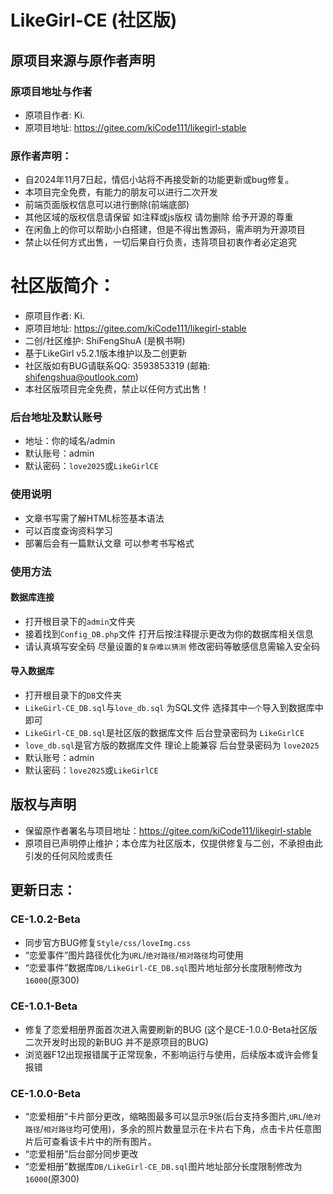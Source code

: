 # LikeGirl-CE (社区版)

## 原项目来源与原作者声明

### 原项目地址与作者
- 原项目作者: Ki.
- 原项目地址: https://gitee.com/kiCode111/likegirl-stable

### 原作者声明：
- 自2024年11月7日起，情侣小站将不再接受新的功能更新或bug修复。
- 本项目完全免费，有能力的朋友可以进行二次开发
- 前端页面版权信息可以进行删除(前端底部)
- 其他区域的版权信息请保留 如注释或js版权 请勿删除 给予开源的尊重
- 在闲鱼上的你可以帮助小白搭建，但是不得出售源码，需声明为开源项目
- 禁止以任何方式出售，一切后果自行负责，违背项目初衷作者必定追究


# 社区版简介：
- 原项目作者: Ki.
- 原项目地址: https://gitee.com/kiCode111/likegirl-stable
- 二创/社区维护: ShiFengShuA (是枫书啊)
- 基于LikeGirl v5.2.1版本维护以及二创更新
- 社区版如有BUG请联系QQ: 3593853319 (邮箱: shifengshua@outlook.com)
- 本社区版项目完全免费，禁止以任何方式出售！


### 后台地址及默认账号
- 地址：你的域名/admin
- 默认账号：admin
- 默认密码：`love2025`或`LikeGirlCE`


### 使用说明
- 文章书写需了解HTML标签基本语法
- 可以百度查询资料学习
- 部署后会有一篇默认文章 可以参考书写格式

### 使用方法

#### 数据库连接
- 打开根目录下的`admin`文件夹
- 接着找到`Config_DB.php`文件 打开后按注释提示更改为你的数据库相关信息
- 请认真填写安全码 尽量设置的`复杂难以猜测` 修改密码等敏感信息需输入安全码

#### 导入数据库
- 打开根目录下的`DB`文件夹
- `LikeGirl-CE_DB.sql`与`love_db.sql` 为SQL文件 选择其中`一个`导入到数据库中即可
- `LikeGirl-CE_DB.sql`是社区版的数据库文件 后台登录密码为 `LikeGirlCE`
- `love_db.sql`是官方版的数据库文件 理论上能兼容 后台登录密码为 `love2025`
- 默认账号：admin
- 默认密码：`love2025`或`LikeGirlCE`

## 版权与声明
- 保留原作者署名与项目地址：https://gitee.com/kiCode111/likegirl-stable
- 原项目已声明停止维护；本仓库为社区版本，仅提供修复与二创，不承担由此引发的任何风险或责任

## 更新日志：

### CE-1.0.2-Beta
- 同步官方BUG修复`Style/css/loveImg.css` 
- “恋爱事件”图片路径优化为`URL`/`绝对路径`/`相对路径`均可使用
- “恋爱事件”数据库`DB/LikeGirl-CE_DB.sql`图片地址部分长度限制修改为`16000`(原300)

### CE-1.0.1-Beta
 - 修复了恋爱相册界面首次进入需要刷新的BUG (这个是CE-1.0.0-Beta社区版二次开发时出现的新BUG 并不是原项目的BUG)
 - 浏览器F12出现报错属于正常现象，不影响运行与使用，后续版本或许会修复报错

### CE-1.0.0-Beta
- “恋爱相册”卡片部分更改，缩略图最多可以显示9张(后台支持多图片,`URL`/`绝对路径`/`相对路径`均可使用)，多余的照片数量显示在卡片右下角，点击卡片任意图片后可查看该卡片中的所有图片。
- “恋爱相册”后台部分同步更改
- “恋爱相册”数据库`DB/LikeGirl-CE_DB.sql`图片地址部分长度限制修改为`16000`(原300)
